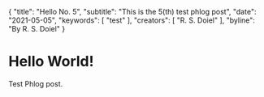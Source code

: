 {
	"title": "Hello No. 5",
	"subtitle": "This is the 5(th) test phlog post",
	"date": "2021-05-05",
	"keywords": [ "test" ],
	"creators": [ "R. S. Doiel" ],
	"byline": "By R. S. Doiel"
}


# Hello World!

Test Phlog post.
